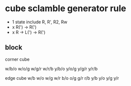 # cube sclamble generator rule

- 1 state include R, R', R2, Rw
- x R(') -> R(')
- x R -> L(') -> R(')

## block

corner cube

w/b/o
w/o/g
w/g/r
w/r/b
y/b/o
y/o/g
y/g/r
y/r/b

edge cube
w/b
w/o
w/g
w/r
b/o
o/g
g/r
r/b
y/b
y/o
y/g
y/r

